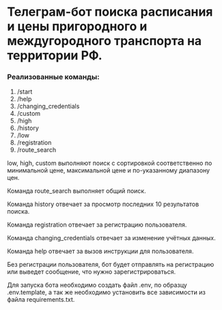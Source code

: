 
# Телеграм-бот поиска расписания и цены пригородного и междугородного транспорта на территории РФ.

### Реализованные команды:
1) /start
2) /help
3) /changing_credentials
4) /custom
5) /high
6) /history
7) /low
8) /registration
9) /route_search

low, high, custom выполняют поиск с сортировкой соответственно по минимальной цене, максимальной цене и по-указанному диапазону цен.

Команда route_search выполняет общий поиск.

Команда history отвечает за просмотр последних 10 результатов поиска.

Команда registration отвечает за регистрацию пользователя.

Команда changing_credentials отвечает за изменение учётных данных.

Команда help отвечает за вызов инструкции для пользователя.

Без регистрации пользователя, бот будет отправлять на регистрацию или выведет сообщение, что нужно зарегистрироваться.

Для запуска бота необходимо создать файл .env, по образцу .env.template, а так же необходимо установить все зависимости из файла requirements.txt.


